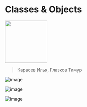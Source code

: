 # Classes & Objects

<img src="https://github.com/user-attachments/assets/f57852aa-b866-4a98-b1f2-5788c74bcd49" width="135" />

> Карасев Илья, Глазков Тимур

![image](https://github.com/user-attachments/assets/80e024cb-330b-4abb-b4a5-583da045da71)

![image](https://github.com/user-attachments/assets/55130af2-c494-46e0-83df-d620536bd1cd)

![image](https://github.com/user-attachments/assets/6569c550-0c89-449c-9b73-74189c5bb101)
